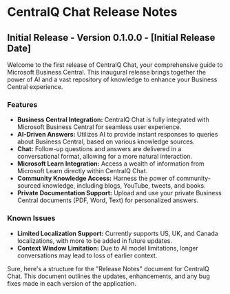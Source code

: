 # CentralQ Chat Release Notes

## Initial Release - Version 0.1.0.0 - [Initial Release Date]

Welcome to the first release of CentralQ Chat, your comprehensive guide to Microsoft Business Central. This inaugural release brings together the power of AI and a vast repository of knowledge to enhance your Business Central experience.

### Features
- **Business Central Integration:** CentralQ Chat is fully integrated with Microsoft Business Central for seamless user experience.
- **AI-Driven Answers:** Utilizes AI to provide instant responses to queries about Business Central, based on various knowledge sources.
- **Chat:** Follow-up questions and answers are delivered in a conversational format, allowing for a more natural interaction.
- **Microsoft Learn Integration:** Access a wealth of information from Microsoft Learn directly within CentralQ Chat.
- **Community Knowledge Access:** Harness the power of community-sourced knowledge, including blogs, YouTube, tweets, and books.
- **Private Documentation Support:** Upload and use your private Business Central documents (PDF, Word, Text) for personalized answers.

### Known Issues
- **Limited Localization Support:** Currently supports US, UK, and Canada localizations, with more to be added in future updates.
- **Context Window Limitation:** Due to AI model limitations, longer conversations may lead to loss of earlier context.

Sure, here's a structure for the "Release Notes" document for CentralQ Chat. This document outlines the updates, enhancements, and any bug fixes made in each version of the application.

<!-- RELEASE NOTES STRUCTURE -->
<!-- ---

## Version [Latest Version Number] - [Release Date]

### New Features
- **[Feature 1 Description]:** Brief explanation of the new feature.
- **[Feature 2 Description]:** Brief explanation of the new feature.
- ...additional features as applicable...

### Enhancements
- **[Enhancement 1]:** Description of the enhancement to existing functionality.
- **[Enhancement 2]:** Description of the enhancement to existing functionality.
- ...additional enhancements as applicable...

### Bug Fixes
- **[Bug Fix 1]:** Description of the bug fix.
- **[Bug Fix 2]:** Description of the bug fix.
- ...additional bug fixes as applicable...

### Known Issues
- **[Issue 1]:** Description of any known issues that are pending resolution.
- ...additional known issues as applicable...

## Version [Previous Version Number] - [Release Date]

### New Features
- ...new features for this version...

### Enhancements
- ...enhancements for this version...

### Bug Fixes
- ...bug fixes for this version...

### Known Issues
- ...known issues for this version...

...continue with past versions as applicable... -->